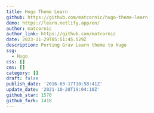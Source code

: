 ```yaml
---
title: Hugo Theme Learn
github: https://github.com/matcornic/hugo-theme-learn
demo: https://learn.netlify.app/en/
author: matcornic
author_link: https://github.com/matcornic
date: 2023-11-29T05:51:45.529Z
description: Porting Grav Learn theme to Hugo
ssg:
  - Hugo
css: []
cms: []
category: []
draft: false
publish_date: '2016-03-17T10:58:41Z'
update_date: '2021-10-28T19:04:10Z'
github_star: 1570
github_fork: 1418
---
```

